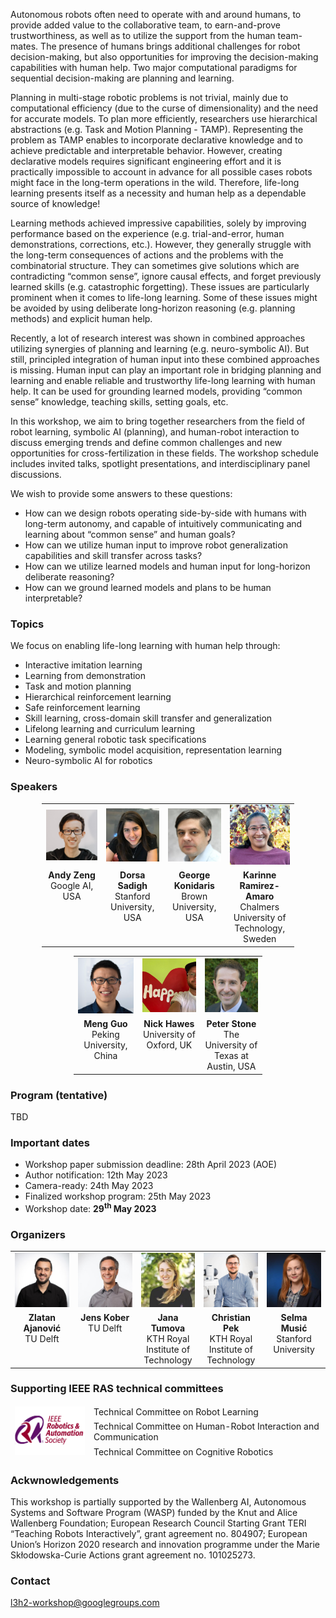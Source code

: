 Autonomous robots often need to operate with and around humans, to provide added value to the collaborative team, to earn-and-prove trustworthiness, as well as to utilize the support from the human team-mates. The presence of humans brings additional challenges for robot decision-making, but also opportunities for improving the decision-making capabilities with human help. Two major computational paradigms for sequential decision-making are planning and learning.

Planning in multi-stage robotic problems is not trivial, mainly due to computational efficiency (due to the curse of dimensionality) and the need for accurate models. To plan more efficiently, researchers use hierarchical abstractions (e.g. Task and Motion Planning - TAMP). Representing the problem as TAMP enables to incorporate declarative knowledge and to achieve predictable and interpretable behavior. However, creating declarative models requires significant engineering effort and it is practically impossible to account in advance for all possible cases robots might face in the long-term operations in the wild. Therefore, life-long learning presents itself as a necessity and human help as a dependable source of knowledge! 

Learning methods achieved impressive capabilities, solely by improving performance based on the experience (e.g. trial-and-error, human demonstrations, corrections, etc.). However, they generally struggle with the long-term consequences of actions and the problems with the combinatorial structure. They can sometimes give solutions which are contradicting “common sense”, ignore causal effects, and forget previously learned skills (e.g. catastrophic forgetting). These issues are particularly prominent when it comes to life-long learning. Some of these issues might be avoided by using deliberate long-horizon reasoning (e.g. planning methods) and explicit human help.

Recently, a lot of research interest was shown in combined approaches utilizing synergies of planning and learning (e.g. neuro-symbolic AI). But still, principled integration of human input into these combined approaches is missing. Human input can play an important role in bridging planning and learning and enable reliable and trustworthy life-long learning with human help. It can be used for grounding learned models, providing “common sense” knowledge, teaching skills, setting goals, etc.

In this workshop, we aim to bring together researchers from the field of robot learning, symbolic AI (planning), and human-robot interaction to discuss emerging trends and define common challenges and new opportunities for cross-fertilization in these fields. The workshop schedule includes invited talks, spotlight presentations, and interdisciplinary panel discussions.   

We wish to provide some answers to these questions:
- How can we design robots operating side-by-side with humans with long-term autonomy, and capable of intuitively communicating and learning about “common sense” and human goals? 
- How can we utilize human input to improve robot generalization capabilities and skill transfer across tasks?
- How can we utilize learned models and human input for long-horizon deliberate reasoning? 
- How can we ground learned models and plans to be human interpretable? 

### Topics
We focus on enabling life-long learning with human help through:
- Interactive imitation learning
- Learning from demonstration
- Task and motion planning
- Hierarchical reinforcement learning
- Safe reinforcement learning
- Skill learning, cross-domain skill transfer and generalization
- Lifelong learning and curriculum learning
- Learning general robotic task specifications
- Modeling, symbolic model acquisition, representation learning
- Neuro-symbolic AI for robotics 


### Speakers 

<center>
<table style="width: 80%;">
  <tr>
    <td width="20%" style="text-align: center; vertical-align: middle; border: none;" > 
      <a href="https://andyzeng.github.io/" target="_blank">
        <img src="/docs/assets/images/speakers/andy.jpg" alt= "">
      </a>
    </td>
    <td width="20%" style="text-align: center; vertical-align: middle; border: none;"> 
      <a href="https://dorsa.fyi/" target="_blank">
        <img src="/docs/assets/images/speakers/dorsa2.JPG" alt= "" >
      </a>
    </td>
    <td width="20%" style="text-align: center; vertical-align: middle; border: none;"> 
      <a href="https://cs.brown.edu/people/gdk/" target="_blank">
        <img src="/docs/assets/images/speakers/george2.jpg" alt= "" >
      </a>
    </td>
    <td width="20%" style="text-align: center; vertical-align: middle; border: none;"> 
      <a href="https://www.chalmers.se/en/persons/karinne" target="_blank">
        <img src="/docs/assets/images/speakers/karinne2.jpg" alt= "">
      </a>
    </td>
  </tr>  
  <tr>
    <td style="text-align: center; vertical-align: top; border: none;"><b>Andy Zeng</b><br>Google AI, USA</td>
    <td style="text-align: center; vertical-align: top; border: none;"><b>Dorsa Sadigh</b><br>Stanford University, USA</td>
    <td style="text-align: center; vertical-align: top; border: none;"><b>George Konidaris</b><br>Brown University, USA</td>
    <td style="text-align: center; vertical-align: top; border: none;"><b>Karinne Ramirez-Amaro</b><br>Chalmers University of Technology, Sweden</td>
  </tr> 
</table>

<table style="width: 60%;">
  <tr>
    <td width="25%" style="text-align: center; vertical-align: middle; border: none;" > 
      <a href="https://mengguo.github.io/personal_site/" target="_blank">
        <img src="/docs/assets/images/speakers/meng.png" alt= "">
      </a>
    </td>
    <td width="25%" style="text-align: center; vertical-align: middle; border: none;"> 
      <a href="https://www.robots.ox.ac.uk/~nickh/" target="_blank">
        <img src="/docs/assets/images/speakers/nick.jpeg" alt= "" >
      </a>
    </td>
    <td width="25%" style="text-align: center; vertical-align: middle; border: none;"> 
      <a href="https://www.cs.utexas.edu/~pstone/" target="_blank">
        <img src="/docs/assets/images/speakers/peter2.png" alt= "" >
      </a>
    </td>
  </tr>  
  <tr>
    <td style="text-align: center; vertical-align: top; border: none;"><b>Meng Guo</b><br>Peking University, China</td>
    <td style="text-align: center; vertical-align: top; border: none;"><b>Nick Hawes</b><br>University of Oxford, UK</td>
    <td style="text-align: center; vertical-align: top; border: none;"><b>Peter Stone</b><br>The University of Texas at Austin, USA</td>
  </tr> 
</table>

</center>

### Program (tentative)

TBD

### Important dates

- Workshop paper submission deadline: 28th April 2023 (AOE)
- Author notification: 12th May 2023
- Camera-ready: 24th May 2023
- Finalized workshop program: 25th May 2023
- Workshop date: **29<sup>th</sup> May 2023**

### Organizers 


<table style="width: 100%;">
  <tr>
    <td width="20%" style="text-align: center; vertical-align: middle; border: none;" >
      <a href="https://www.linkedin.com/in/zlatanajanovic/" target="_blank">
        <img src="/docs/assets/images/zlatan.jpg" alt= "" >
      </a>
    </td>
    <td width="20%" style="text-align: center; vertical-align: middle; border: none;"> 
      <a href="http://jenskober.de/" target="_blank">
        <img src="/docs/assets/images/jens.jpeg" alt= "" >
      </a>
    </td>
    <td width="20%" style="text-align: center; vertical-align: middle; border: none;"> 
      <a href="https://sites.google.com/view/janatumova/home" target="_blank">
        <img src="/docs/assets/images/tumova.jpeg" alt= "" >
      </a>
    </td>
    <td width="20%" style="text-align: center; vertical-align: middle; border: none;"> 
      <a href="https://www.kth.se/profile/pek2" target="_blank">
        <img src="/docs/assets/images/chris.jpg" alt= "">
      </a>
    </td>
    <td width="20%" style="text-align: center; vertical-align: middle; border: none;"> 
      <a href="https://scholar.google.hr/citations?user=8v5fB_4AAAAJ" target="_blank">
        <img src="/docs/assets/images/selma.jpg" alt= "" >
      </a>
    </td>
  </tr>
  <tr>
    <td style="text-align: center; vertical-align: top; border: none;"><b>Zlatan Ajanović</b><br>TU Delft</td>
    <td style="text-align: center; vertical-align: top; border: none;"><b>Jens Kober</b><br>TU Delft</td>
    <td style="text-align: center; vertical-align: top; border: none;"><b>Jana Tumova</b><br>KTH Royal Institute of Technology</td>
    <td style="text-align: center; vertical-align: top; border: none;"><b>Christian Pek</b><br>KTH Royal Institute of Technology</td>
    <td style="text-align: center; vertical-align: top; border: none;"><b>Selma Musić</b><br>Stanford University</td>
  </tr> 
</table>



### Supporting IEEE RAS technical committees

<table style="border-collapse: collapse; border-spacing:0 " cellspacing="0" >
<thead>
  <tr>
    <td width="25%" style="border: none" rowspan="3">
      <img src="/docs/assets/images/RAS-logo.png" alt= "">
    </td>
    <td style="border: none; border-spacing:0; border-collapse: collapse">Technical Committee on Robot Learning</td>
  </tr>
  <tr>
    <td style="border: none; border-spacing:0; border-collapse: collapse">Technical Committee on Human-Robot Interaction and Communication</td>
  </tr>
  <tr>
    <td style="border: none; border-spacing:0; border-collapse: collapse">Technical Committee on Cognitive Robotics</td>
  </tr>
</thead>
</table>


### Ackwnowledgements

This workshop is partially supported by the Wallenberg AI, Autonomous Systems and Software Program (WASP) funded by the Knut and Alice Wallenberg Foundation; European Research Council Starting Grant TERI “Teaching Robots Interactively”, grant agreement no. 804907; European Union’s Horizon 2020 research and innovation programme under the Marie Skłodowska-Curie Actions grant agreement no. 101025273.


### Contact

[l3h2-workshop@googlegroups.com](mailto:l3h2-workshop@googlegroups.com)
